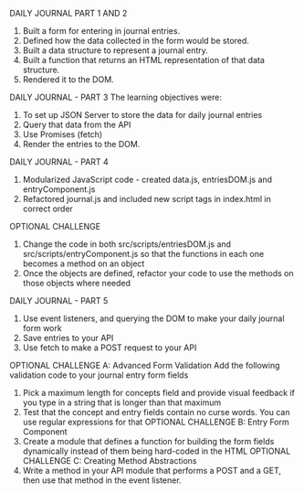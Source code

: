 
DAILY JOURNAL PART 1 AND 2
1. Built a form for entering in journal entries.
2. Defined how the data collected in the form would be stored.
3. Built a data structure to represent a journal entry.
4. Built a function that returns an HTML representation of that data structure.
5. Rendered it to the DOM.

DAILY JOURNAL - PART 3
The learning objectives were:
1. To set up JSON Server to store the data for daily journal entries
2. Query that data from the API
3. Use Promises (fetch)
4. Render the entries to the DOM.

DAILY JOURNAL - PART 4
1. Modularized JavaScript code - created data.js, entriesDOM.js and entryComponent.js
2. Refactored journal.js and included new script tags in index.html in correct order

OPTIONAL CHALLENGE
1. Change the code in both src/scripts/entriesDOM.js and src/scripts/entryComponent.js so that the functions in each one becomes a method on an object
2. Once the objects are defined, refactor your code to use the methods on those objects where needed

DAILY JOURNAL - PART 5
1. Use event listeners, and querying the DOM to make your daily journal form work
2. Save entries to your API
3. Use fetch to make a POST request to your API

OPTIONAL CHALLENGE A: Advanced Form Validation
Add the following validation code to your journal entry form fields
1. Pick a maximum length for concepts field and provide visual feedback if you type in a string that is longer than that maximum
2. Test that the concept and entry fields contain no curse words. You can use regular expressions for that
OPTIONAL CHALLENGE B: Entry Form Component
1. Create a module that defines a function for building the form fields dynamically instead of them being hard-coded in the HTML
OPTIONAL CHALLENGE C: Creating Method Abstractions
1. Write a method in your API module that performs a POST and a GET, then use that method in the event listener.
